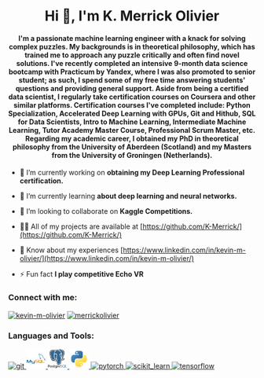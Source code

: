 <h1 align="center">Hi 👋, I'm K. Merrick Olivier</h1>
<h4 align="center">I'm a passionate machine learning engineer with a knack for solving complex puzzles. My backgrounds is in theoretical philosophy, which has trained me to approach any puzzle critically and often find novel solutions. I've recently completed an intensive 9-month data science bootcamp with Practicum by Yandex, where I was also promoted to senior student; as such, I spend some of my free time answering students' questions and providing general support. Aside from being a certified data scientist, I regularly take certification courses on Coursera and other similar platforms. Certification courses I've completed include: Python Specialization, Accelerated Deep Learning with GPUs, Git and Hithub, SQL for Data Scientists, Intro to Machine Learning, Intermediate Machine Learning, Tutor Academy Master Course, Professional Scrum Master, etc. Regarding my academic career, I obtained my PhD in theoretical philosophy from the University of Aberdeen (Scotland) and my Masters from the University of Groningen (Netherlands).</h3>


- 🔭 I’m currently working on **obtaining my Deep Learning Professional certification.**

- 🌱 I’m currently learning **about deep learning and neural networks.**

- 👯 I’m looking to collaborate on **Kaggle Competitions.**

- 👨‍💻 All of my projects are available at [https://github.com/K-Merrick/](https://github.com/K-Merrick/)

- 📄 Know about my experiences [https://www.linkedin.com/in/kevin-m-olivier/](https://www.linkedin.com/in/kevin-m-olivier/)

- ⚡ Fun fact **I play competitive Echo VR**

<h3 align="left">Connect with me:</h3>
<p align="left">
<a href="https://linkedin.com/in/kevin-m-olivier" target="blank"><img align="center" src="https://raw.githubusercontent.com/rahuldkjain/github-profile-readme-generator/master/src/images/icons/Social/linked-in-alt.svg" alt="kevin-m-olivier" height="30" width="40" /></a>
<a href="https://kaggle.com/merrickolivier" target="blank"><img align="center" src="https://raw.githubusercontent.com/rahuldkjain/github-profile-readme-generator/master/src/images/icons/Social/kaggle.svg" alt="merrickolivier" height="30" width="40" /></a>
</p>

<h3 align="left">Languages and Tools:</h3>
<p align="left"> <a href="https://git-scm.com/" target="_blank"> <img src="https://www.vectorlogo.zone/logos/git-scm/git-scm-icon.svg" alt="git" width="40" height="40"/> </a> <a href="https://www.mysql.com/" target="_blank"> <img src="https://raw.githubusercontent.com/devicons/devicon/master/icons/mysql/mysql-original-wordmark.svg" alt="mysql" width="40" height="40"/> </a> <a href="https://www.postgresql.org" target="_blank"> <img src="https://raw.githubusercontent.com/devicons/devicon/master/icons/postgresql/postgresql-original-wordmark.svg" alt="postgresql" width="40" height="40"/> </a> <a href="https://www.python.org" target="_blank"> <img src="https://raw.githubusercontent.com/devicons/devicon/master/icons/python/python-original.svg" alt="python" width="40" height="40"/> </a> <a href="https://pytorch.org/" target="_blank"> <img src="https://www.vectorlogo.zone/logos/pytorch/pytorch-icon.svg" alt="pytorch" width="40" height="40"/> </a> <a href="https://scikit-learn.org/" target="_blank"> <img src="https://upload.wikimedia.org/wikipedia/commons/0/05/Scikit_learn_logo_small.svg" alt="scikit_learn" width="40" height="40"/> </a> <a href="https://www.tensorflow.org" target="_blank"> <img src="https://www.vectorlogo.zone/logos/tensorflow/tensorflow-icon.svg" alt="tensorflow" width="40" height="40"/> </a> </p>

